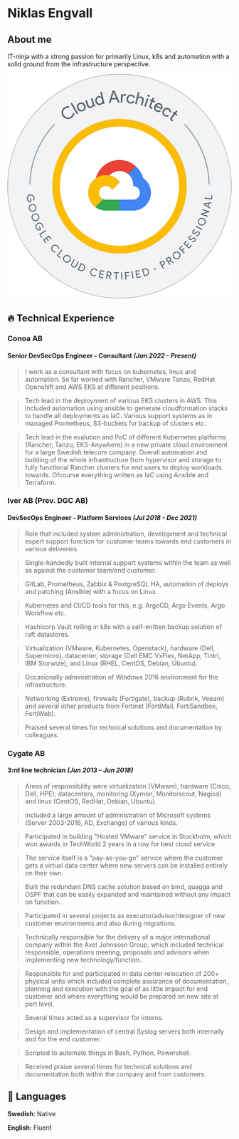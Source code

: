 # Niklas Engvall

## About me
IT-ninja with a strong passion for primarily Linux, k8s and automation with a solid ground from the infrastructure perspective.

![Professional Cloud Architect Certification](/gcp_pro_architect.png?raw=true)

## 🔥  Technical Experience 

### Conoa AB

#### **Senior DevSecOps Engineer - Consultant** _(Jan 2022 - Present)_

> I work as a consultant with focus on kubernetes, linux and automation.
So far worked with Rancher, VMware Tanzu, RedHat Openshift and AWS EKS at different positions.

> Tech lead in the deployment of various EKS clusters in AWS. This included automation using ansible to generate cloudformation stacks to handle all deployments as IaC.
Various support systems as in managed Prometheus, S3-buckets for backup of clusters etc.

>Tech lead in the evalution and PoC of different Kubernetes platforms (Rancher, Tanzu, EKS-Anywhere) in a new private cloud environment for a large Swedish telecom company.
Overall automation and building of the whole infrastructure from hypervisor and storage to fully functional Rancher clusters for end users to deploy workloads towards.
Ofcourse everything written as IaC using Ansible and Terraform.

### Iver AB (Prev. DGC AB)

#### **DevSecOps Engineer - Platform Services** _(Jul 2018 - Dec 2021)_


> Role that included system administration, development and technical expert support function for customer teams towards end customers in various deliveries.

> Single-handedly built internal support systems within the team as well as against the customer team/end customer.

> GitLab, Prometheus, Zabbix & PostgreSQL HA, automation of deploys and patching (Ansible) with a focus on Linux.

> Kubernetes and CI/CD tools for this, e.g. ArgoCD, Argo Events, Argo Workflow etc.

> Hashicorp Vault rolling in k8s with a self-written backup solution of raft datastores.

> Virtualization (VMware, Kubernetes, Openstack), hardware (Dell, Supermicro), datacenter, storage (Dell EMC VxFlex, NetApp, Tintri, IBM Storwize), and Linux (RHEL, CentOS, Debian, Ubuntu).

> Occasionally administration of Windows 2016 environment for the infrastructure. 

> Networking (Extreme), firewalls (Fortigate), backup (Rubrik, Veeam) and several other products from Fortinet (FortiMail, FortiSandbox, FortiWeb).

> Praised several times for technical solutions and documentation by colleagues.

### Cygate AB

#### **3:rd line technician** _(Jun 2013 – Jun 2018)_

> Areas of responsibility were virtualization (VMware), hardware (Cisco, Dell, HPE), datacenters, monitoring (Xymon, Monitorscout, Nagios) and linux (CentOS, RedHat, Debian, Ubuntu).

> Included a large amount of administration of Microsoft systems (Server 2003-2016, AD, Exchange) of various kinds.

> Participated in building "Hosted VMware" service in Stockholm, which won awards in TechWorld 2 years in a row for best cloud service.

> The service itself is a "pay-as-you-go" service where the customer gets a virtual data center where new servers can be installed entirely on their own.

> Built the redundant DNS cache solution based on bind, quagga and OSPF that can be easily expanded and maintained without any impact on function.

> Participated in several projects as executor/advisor/designer of new customer environments and also during migrations.

> Technically responsible for the delivery of a major international company within the Axel Johnsson Group, which included technical responsible, operations meeting, proposals and advisors when implementing new technology/function.

> Responsible for and participated in data center relocation of 200+ physical units which included complete assurance of documentation, planning and execution with the goal of as little impact for end customer and where everything would be prepared on new site at port level.

> Several times acted as a supervisor for interns.

> Design and implementation of central Syslog servers both internally and for the end customer.

> Scripted to automate things in Bash, Python, Powershell.

> Received praise several times for technical solutions and documentation both within the company and from customers.


## 💬 Languages

**Swedish**: Native

**English**: Fluent

